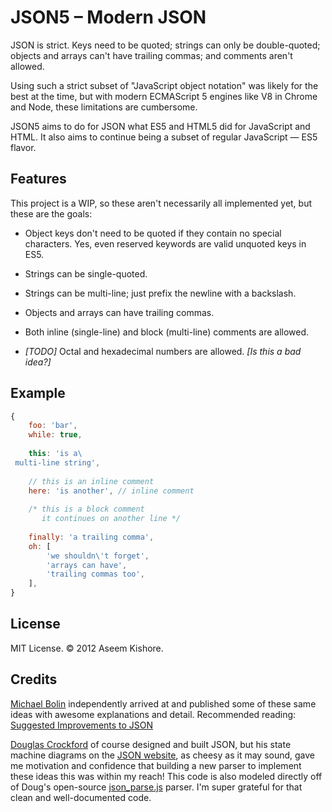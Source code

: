 # JSON5 – Modern JSON

JSON is strict. Keys need to be quoted; strings can only be double-quoted;
objects and arrays can't have trailing commas; and comments aren't allowed.

Using such a strict subset of "JavaScript object notation" was likely for the
best at the time, but with modern ECMAScript 5 engines like V8 in Chrome and
Node, these limitations are cumbersome.

JSON5 aims to do for JSON what ES5 and HTML5 did for JavaScript and HTML.
It also aims to continue being a subset of regular JavaScript — ES5 flavor.

## Features

This project is a WIP, so these aren't necessarily all implemented yet, but
these are the goals:

- Object keys don't need to be quoted if they contain no special characters.
  Yes, even reserved keywords are valid unquoted keys in ES5.

- Strings can be single-quoted.

- Strings can be multi-line; just prefix the newline with a backslash.

- Objects and arrays can have trailing commas.

- Both inline (single-line) and block (multi-line) comments are allowed.

- *[TODO]* Octal and hexadecimal numbers are allowed. *[Is this a bad idea?]*

## Example

```js
{
    foo: 'bar',
    while: true,
    
    this: 'is a\
 multi-line string',
 
    // this is an inline comment
    here: 'is another', // inline comment
    
    /* this is a block comment
       it continues on another line */
       
    finally: 'a trailing comma',
    oh: [
        'we shouldn\'t forget',
        'arrays can have',
        'trailing commas too',
    ],
}
```

## License

MIT License. © 2012 Aseem Kishore.

## Credits

[Michael Bolin](http://bolinfest.com/) independently arrived at and published
some of these same ideas with awesome explanations and detail.
Recommended reading:
[Suggested Improvements to JSON](http://bolinfest.com/essays/json.html)

[Douglas Crockford](http://www.crockford.com/) of course designed and built
JSON, but his state machine diagrams on the [JSON website](http://json.org/),
as cheesy as it may sound, gave me motivation and confidence that building a
new parser to implement these ideas this was within my reach!
This code is also modeled directly off of Doug's open-source [json_parse.js](
https://github.com/douglascrockford/JSON-js/blob/master/json_parse.js) parser.
I'm super grateful for that clean and well-documented code.
